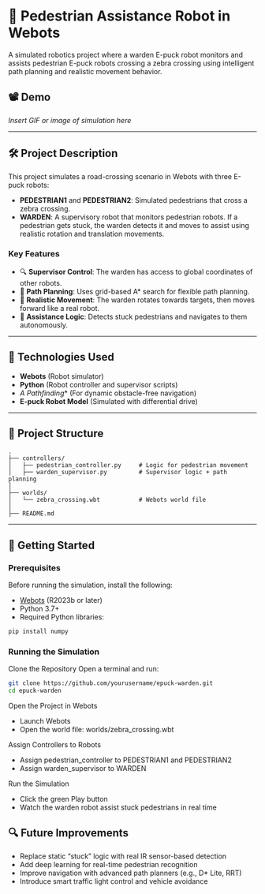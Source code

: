 # 🤖 Pedestrian Assistance Robot in Webots

A simulated robotics project where a warden E-puck robot monitors and assists pedestrian E-puck robots crossing a zebra crossing using intelligent path planning and realistic movement behavior.

## 📽️ Demo
*Insert GIF or image of simulation here*

---

## 🛠️ Project Description

This project simulates a road-crossing scenario in Webots with three E-puck robots:

- **PEDESTRIAN1** and **PEDESTRIAN2**: Simulated pedestrians that cross a zebra crossing.
- **WARDEN**: A supervisory robot that monitors pedestrian robots. If a pedestrian gets stuck, the warden detects it and moves to assist using realistic rotation and translation movements.

### Key Features

- 🔍 **Supervisor Control**: The warden has access to global coordinates of other robots.
- 📍 **Path Planning**: Uses grid-based A* search for flexible path planning.
- 🚗 **Realistic Movement**: The warden rotates towards targets, then moves forward like a real robot.
- 🧠 **Assistance Logic**: Detects stuck pedestrians and navigates to them autonomously.

---

## 🧠 Technologies Used

- **Webots** (Robot simulator)
- **Python** (Robot controller and supervisor scripts)
- **A* Pathfinding** (For dynamic obstacle-free navigation)
- **E-puck Robot Model** (Simulated with differential drive)
  
---

## 📁 Project Structure

```plaintext
.
├── controllers/
│   ├── pedestrian_controller.py     # Logic for pedestrian movement
│   ├── warden_supervisor.py         # Supervisor logic + path planning
│
├── worlds/
│   └── zebra_crossing.wbt           # Webots world file
│
├── README.md
```

---

## 🚀 Getting Started

### Prerequisites

Before running the simulation, install the following:

- [Webots](https://cyberbotics.com/) (R2023b or later)  
- Python 3.7+  
- Required Python libraries:

```bash
pip install numpy

```


### Running the Simulation

Clone the Repository
Open a terminal and run:
```bash
git clone https://github.com/yourusername/epuck-warden.git
cd epuck-warden
```

Open the Project in Webots
- Launch Webots
- Open the world file:
		worlds/zebra_crossing.wbt

Assign Controllers to Robots
- Assign pedestrian_controller to PEDESTRIAN1 and PEDESTRIAN2
- Assign warden_supervisor to WARDEN


Run the Simulation
- Click the green Play button
- Watch the warden robot assist stuck pedestrians in real time


## 🔍 Future Improvements

- Replace static “stuck” logic with real IR sensor-based detection
- Add deep learning for real-time pedestrian recognition
- Improve navigation with advanced path planners (e.g., D* Lite, RRT)
- Introduce smart traffic light control and vehicle avoidance
